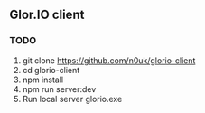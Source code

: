 ## Glor.IO client

### TODO
1) git clone https://github.com/n0uk/glorio-client
2) cd glorio-client
3) npm install
4) npm run server:dev
5) Run local server glorio.exe

